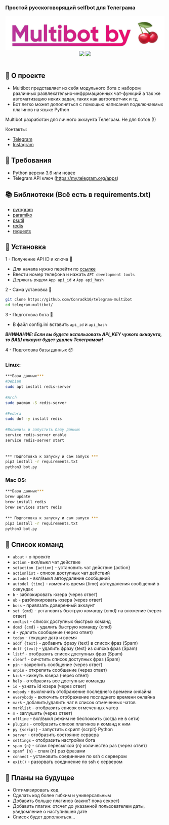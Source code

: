 ### Простой русскоговорящий selfbot для Телеграма
<p align="center">
    <a href="">
        <img src="https://raw.githubusercontent.com/Conradk10/telegram-multibot/pics/multibotby.jpg" alt="Multibot">
    </a>
	<a href="https://github.com/Conradk10/telegram-multibot/releases"><img src="https://img.shields.io/github/v/release/conradk10/telegram-multibot?include_prereleases&style=flat-square"></a>
	<a href="https://github.com/Conradk10/telegram-multibot/blob/main/LICENSE"><img src="https://img.shields.io/github/license/Conradk10/telegram-multibot?style=flat-square"></a></br>
</br>

## 🍒 О проекте
 - Multibot представляет из себя модульного бота с набором различных развлекательно-инфррмационных чат-функций а так же автоматизацию неких задач, таких как автоответчик и тд
 - Бот легко может дополняться с помощью написания подключаемых плагинов на языке Python

Multibot разработан для личного аккаунта Телеграм. Не для ботов (!)

Контакты:
- <a href="https://t.me/zxvghost666">Telegram</a>
- <a href="https://instagram.com/zxv.ghost666">Instagram</a>

## 🚧 Требования
- Python версии 3.6 или новее
- Telegram API ключ (https://my.telegram.org/apps)

## 📚 Библиотеки (Всё есть в requirements.txt)
- <a href=https://github.com/pyrogram/pyrogram>pyrogram</a><br>
- <a href=https://github.com/paramiko/paramiko>paramiko</a><br>
- <a href=https://github.com/giampaolo/psutil>psutil</a><br>
- <a href=https://github.com/andymccurdy/redis-py>redis</a><br>
- <a href=https://github.com/psf/requests>requests</a>

## 📲 Установка
1 - Получение API ID и ключа 🔐
  - Для начала нужно перейти по <a href=https://my.telegram.org/auth>ссылке</a>
  - Ввести номер телефона и нажать `API development tools`
  - Держать рядом `App api_id` и `App api_hash`

2 - Сама установка 💾
```bash
git clone https://github.com/Conradk10/telegram-multibot
cd telegram-multibot/
```
3 - Подготовка бота 🔧
  - В файл config.ini вставить `api_id` и `api_hash`


***ВНИМАНИЕ: Если вы будете использовать API_KEY чужого аккаунта, то ВАШ аккаунт будет удален Телеграмом!***

4 - Подготовка базы данных 📦

### Linux:
```bash
***База данных***
#Debian
sudo apt install redis-server

#Arch
sudo pacman -S redis-server

#Fedora
sudo dnf -y install redis

#Включить и запустить базу данных
service redis-server enable
service redis-server start


*** Подготовка к запуску и сам запуск ***
pip3 install -r requirements.txt
python3 bot.py
```

### Mac OS:
```bash
***База данных***
brew update
brew install redis
brew services start redis

*** Подготовка к запуску и сам запуск ***
pip3 install -r requirements.txt
python3 bot.py
```


## 📜 Список команд
- `about` - о проекте
- `action` - вкл/выкл чат действие
- `setaction {action}` - установить чат действие {action}
- `actionlist` - список доступных чат действий
- `autodel` - вкл/выкл автоудаление сообщений
- `autodel {time}` - изменить время {time} автоудаления сообщений в секундах
- `b` - заблокировать юзера (через ответ)
- `ub` - разблокировать юзера (через ответ)
- `boss` - привязать доверенный аккаунт
- `set {cmd}` - установить быструю команду {cmd} на вложение (через ответ)
- `cmdlist` - список доступных быстрых команд
- `dcmd {cmd}` - удалить быструю команду {cmd}
- `d` - удалить сообщение (через ответ)
- `today` - текущие дата и время
- `addf {text}` - добавить фразу {text} в список фраз (Spam)
- `delf {text}` - удалить фразу {text} из сипска фраз (Spam)
- `listf` - отобразить список доступных фраз (Spam)
- `clearf` - оичстить список доступных фраз (Spam)
- `pin` - закрепить сообщение (через ответ)
- `unpin` - открепить сообщение (через ответ)
- `kick` - кикнуть юзера (через ответ)
- `help` - отобразить все доступные команды
- `id` - узнать id юзера (через ответ)
- `nobody` - выключить отображение последнего времени онлайна
- `everybody` - включить отображение последнего времени онлайна
- `mark` - добавить/удалить чат в список отмеченных чатов
- `marklist` - отобразить список отмеченных чатов
- `m` - заглушить (через ответ)
- `offline` - вкл/выкл режим не беспокоить (когда не в сети)
- `plugins` - отобразить список плагинов и команд к ним
- `py {script}` - запустить скрипт {scrpit} Python
- `server` - отобразить состояние сервера
- `settings` - отобразить настройки бота
- `spam {n}` - спам пересылкой {n} количество раз (через ответ)
- `spamf {n}` - спам {n} раз фразами
- `connect` - установить соединение по ssh с сервером
- `exit()` - разорвать соединение по ssh с сервером

## 📝 Планы на будущее
 - Оптимизировать код
 - Сделать код более гибким и универсальным
 - Добавить больше плагинов (каких? пока секрет)
 - Добавить плагин: отсчет до указанной пользователем даты, уведомление о наступившей дате
 - Список будет дополняться...
